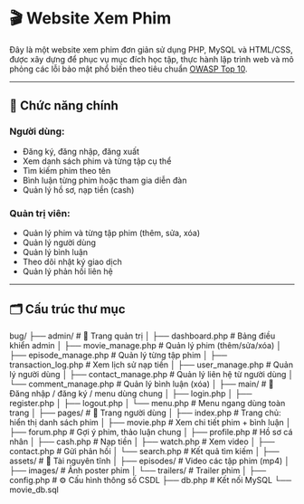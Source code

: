 # 🎬 Website Xem Phim

Đây là một website xem phim đơn giản sử dụng PHP, MySQL và HTML/CSS, được xây dựng để phục vụ mục đích học tập, thực hành lập trình web và mô phỏng các lỗi bảo mật phổ biến theo tiêu chuẩn [OWASP Top 10](https://owasp.org/Top10/).

---

## 🧩 Chức năng chính

### Người dùng:
- Đăng ký, đăng nhập, đăng xuất
- Xem danh sách phim và từng tập cụ thể
- Tìm kiếm phim theo tên
- Bình luận từng phim hoặc tham gia diễn đàn
- Quản lý hồ sơ, nạp tiền (cash)

### Quản trị viên:
- Quản lý phim và từng tập phim (thêm, sửa, xóa)
- Quản lý người dùng
- Quản lý bình luận
- Theo dõi nhật ký giao dịch
- Quản lý phản hồi liên hệ

---

## 🗂️ Cấu trúc thư mục

bug/
├── admin/ # 📂 Trang quản trị
│ ├── dashboard.php # Bảng điều khiển admin
│ ├── movie_manage.php # Quản lý phim (thêm/sửa/xóa)
│ ├── episode_manage.php # Quản lý từng tập phim
│ ├── transaction_log.php # Xem lịch sử nạp tiền
│ ├── user_manage.php # Quản lý người dùng
│ ├── contact_manage.php # Quản lý liên hệ từ người dùng
│ └── comment_manage.php # Quản lý bình luận (xóa)
│
├── main/ # 📂 Đăng nhập / đăng ký / menu dùng chung
│ ├── login.php
│ ├── register.php
│ ├── logout.php
│ └── menu.php # Menu ngang dùng toàn trang
│
├── pages/ # 📂 Trang người dùng
│ ├── index.php # Trang chủ: hiển thị danh sách phim
│ ├── movie.php # Xem chi tiết phim + bình luận
│ ├── forum.php # Gợi ý phim, thảo luận chung
│ ├── profile.php # Hồ sơ cá nhân
│ ├── cash.php # Nạp tiền
│ ├── watch.php # Xem video
│ ├── contact.php # Gửi phản hồi
│ └── search.php # Kết quả tìm kiếm
│
├── assets/ # 📂 Tài nguyên tĩnh
│ ├── episodes/ # Video các tập phim (mp4)
│ ├── images/ # Ảnh poster phim
│ └── trailers/ # Trailer phim
│
├── config.php # ⚙️ Cấu hình thông số CSDL
├── db.php # Kết nối MySQL
└── movie_db.sql
